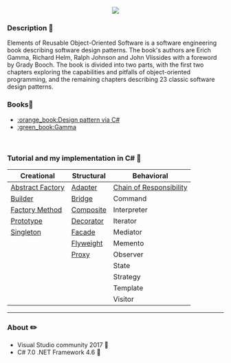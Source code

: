 <p align="center"><img src="http://www.csharptutor.com/Uploads/Originals/design-patterns-in-programming/DisplayImages/3.jpg"></p>


### Description :pushpin:

Elements of Reusable Object-Oriented Software is a software engineering book describing software design patterns. The book's authors are Erich Gamma, Richard Helm, Ralph Johnson and John Vlissides with a foreword by Grady Booch. The book is divided into two parts, with the first two chapters exploring the capabilities and pitfalls of object-oriented programming, and the remaining chapters describing 23 classic software design patterns.

### Books:file_folder:
<ul>
<li><a href="https://drive.google.com/open?id=0By1MH5wlD0LhLTByR3NUclhKbjQ">:orange_book:Design pattern via C#</a>
<li><a href="https://drive.google.com/open?id=0By1MH5wlD0LhS2h6eGJDZlF5d00">:green_book:Gamma</a>
</ul>
<br>

### Tutorial and my implementation in C# :pushpin:

Creational     |  Structural  | Behavioral 
---------------|--------------|-----------|
<a href="https://github.com/VanHakobyan/DesignPatterns/tree/master/Abstract%20Factory">Abstract Factory</a>|	<a href="https://github.com/VanHakobyan/DesignPatterns/tree/master/Adapter">Adapter</a>     |<a href="https://github.com/VanHakobyan/DesignPatterns/tree/master/Chain%20of%20Responsibility">Chain of Responsibility</a>
<a href="https://github.com/VanHakobyan/DesignPatterns/tree/master/Builder">Builder</a>	       |<a href="https://github.com/VanHakobyan/DesignPatterns/tree/master/Bridge">Bridge</a>	      |Command	
<a href="https://github.com/VanHakobyan/DesignPatterns/edit/master/FactoryMethod">Factory Method</a> |<a href="https://github.com/VanHakobyan/DesignPatterns/tree/master/Composite">Composite</a>	    |Interpreter	
<a href="https://github.com/VanHakobyan/DesignPatterns/tree/master/Prototype">Prototype</a>     |<a href="https://github.com/VanHakobyan/DesignPatterns/tree/master/Decorator">Decorator</a>	    |Iterator
<a href="https://github.com/VanHakobyan/DesignPatterns/tree/master/Singleton">Singleton</a>      |<a href="https://github.com/VanHakobyan/DesignPatterns/tree/master/Facade">Facade</a>	      |Mediator	
&nbsp;         |<a href="https://github.com/VanHakobyan/DesignPatterns/tree/master/Flyweight">Flyweight</a>	    |Memento	
&nbsp;         |<a href="https://github.com/VanHakobyan/DesignPatterns/tree/master/Proxy">Proxy</a>        |Observer	
&nbsp;         |&nbsp;        |State	
&nbsp;         | &nbsp;       |Strategy	
&nbsp;         |&nbsp;        |Template 
&nbsp;         |&nbsp;        |Visitor

<hr/>

### About ✏️

* Visual Studio community 2017 📕
* C# 7.0 .NET Framework 4.6 📔









